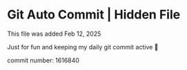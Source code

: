 # Git Auto Commit | Hidden File

This file was added Feb 12, 2025

Just for fun and keeping my daily git commit active 🤪

commit number: 1616840
